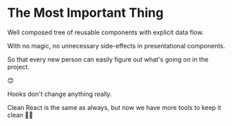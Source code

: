 # The Most Important Thing

Well composed tree of reusable components with explicit data flow.

With no magic, no unnecessary side-effects in presentational components.

So that every new person can easily figure out what's going on in the project.

😊



Hooks don't change anything really.

Clean React is the same as always, but now we have more tools to keep it clean 🤷‍♂️
